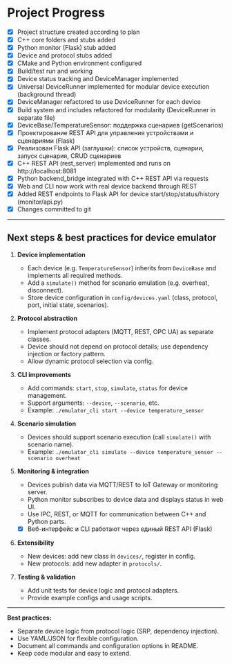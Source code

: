 # Project Progress

- [x] Project structure created according to plan
- [x] C++ core folders and stubs added
- [x] Python monitor (Flask) stub added
- [x] Device and protocol stubs added
- [x] CMake and Python environment configured
- [x] Build/test run and working
- [x] Device status tracking and DeviceManager implemented
- [x] Universal DeviceRunner implemented for modular device execution (background thread)
- [x] DeviceManager refactored to use DeviceRunner for each device
- [x] Build system and includes refactored for modularity (DeviceRunner in separate file)
- [x] DeviceBase/TemperatureSensor: поддержка сценариев (getScenarios)
- [x] Проектирование REST API для управления устройствами и сценариями (Flask)
- [x] Реализован Flask API (заглушки): список устройств, сценарии, запуск сценария, CRUD сценариев
- [x] C++ REST API (rest_server) implemented and runs on http://localhost:8081
- [x] Python backend_bridge integrated with C++ REST API via requests
- [x] Web and CLI now work with real device backend through REST
- [x] Added REST endpoints to Flask API for device start/stop/status/history (monitor/api.py)
- [x] Changes committed to git

---

## Next steps & best practices for device emulator

1. **Device implementation**
   - Each device (e.g. `TemperatureSensor`) inherits from `DeviceBase` and implements all required methods.
   - Add a `simulate()` method for scenario emulation (e.g. overheat, disconnect).
   - Store device configuration in `config/devices.yaml` (class, protocol, port, initial state, scenarios).

2. **Protocol abstraction**
   - Implement protocol adapters (MQTT, REST, OPC UA) as separate classes.
   - Device should not depend on protocol details; use dependency injection or factory pattern.
   - Allow dynamic protocol selection via config.

3. **CLI improvements**
   - Add commands: `start`, `stop`, `simulate`, `status` for device management.
   - Support arguments: `--device`, `--scenario`, etc.
   - Example: `./emulator_cli start --device temperature_sensor`

4. **Scenario simulation**
   - Devices should support scenario execution (call `simulate()` with scenario name).
   - Example: `./emulator_cli simulate --device temperature_sensor --scenario overheat`

5. **Monitoring & integration**
   - Devices publish data via MQTT/REST to IoT Gateway or monitoring server.
   - Python monitor subscribes to device data and displays status in web UI.
   - Use IPC, REST, or MQTT for communication between C++ and Python parts.
   - [x] Веб-интерфейс и CLI работают через единый REST API (Flask)

6. **Extensibility**
   - New devices: add new class in `devices/`, register in config.
   - New protocols: add new adapter in `protocols/`.

7. **Testing & validation**
   - Add unit tests for device logic and protocol adapters.
   - Provide example configs and usage scripts.

---

**Best practices:**
- Separate device logic from protocol logic (SRP, dependency injection).
- Use YAML/JSON for flexible configuration.
- Document all commands and configuration options in README.
- Keep code modular and easy to extend.
